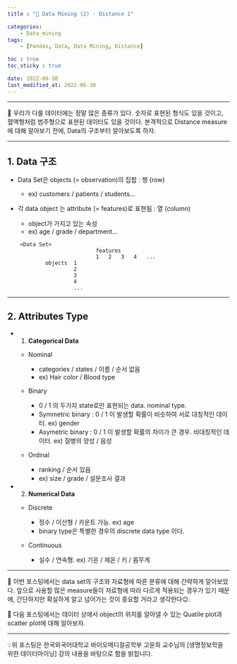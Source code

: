 ```yaml
---
title : "🧩 Data Mining (2) - Distance 1"

categories:
    - Data_mining
tags:
    - [Pandas, Data, Data Mining, Distance]

toc : true
toc_sticky : true

date: 2022-06-30
last_modified_at: 2022-06-30
---  
```

* * *  

🧩 우리가 다룰 데이터에는 정말 많은 종류가 있다. 숫자로 표현된 형식도 있을 것이고, 혈액형처럼 범주형으로 표현된 데이터도 있을 것이다. 본격적으로 Distance measure에 대해 알아보기 전에, Data의 구조부터 알아보도록 하자.  

* * *  
  
## 1. Data 구조  
  
- Data Set은 <a>objects</a> (= observation)의 집합 : 행 (row)  
    - ex) customers / patients / students...  

- 각 data object 는 <a>attribute</a> (= features)로 표현됨 : 열 (column)  
    - object가 가지고 있는 속성  
    - ex) age / grade / department...  

``` 
    <Data Set>
                            features
                            1   2   3   4   ...
            objects  1
                     2
                     3
                     4
                     ...
```  
* * *  
## 2. Attributes Type  
 
- 1. <b>Categorical Data</b>  

    - Nominal  
        - categories / states / 이름 / <a>순서 없음</a>  
        - ex) Hair color / Blood type  
          
    - Binary  
        - <a>0 / 1</a> 의 두가지 state로만 표현되는 data. nominal type.  
        - <a>Symmetric binary</a> : 0 / 1 이 발생할 확률이 비슷하여 서로 대칭적인 데이터. ex) gender  
        - <a>Asymetric binary</a> : 0 / 1 이 발생할 확률의 차이가 큰 경우. 비대칭적인 데이터. ex) 질병의 양성 / 음성  

    - Ordinal  
        - ranking / <a>순서 있음</a>  
        - ex) size / grade / 설문조사 결과  


- 2. <b>Numerical Data</b>  
  
    - Discrete  
        - <a>정수</a> / 이산형 / 카운트 가능. ex) age  
        - binary type은 특별한 경우의 discrete data type 이다.  
      
    - Continuous  
        - <a>실수</a> / 연속형. ex) 기온 / 체온 / 키 / 몸무게  
          
* * *  
🧩 이번 포스팅에서는 data set의 구조와 자료형에 따른 분류에 대해 간략하게 알아보았다. 앞으로 사용할 많은 measure들이 자료형에 따라 다르게 적용되는 경우가 있기 때문에, 간단하지만 확실하게 알고 넘어가는 것이 중요할 거라고 생각한다😉.  
  
🧩 다음 포스팅에서는 데이터 상에서 object의 위치를 알아낼 수 있는 Quatile plot과 scatter plot에 대해 알아보자.  
  
* * *  
<div style="text-align: left">💡위 포스팅은 한국외국어대학교 바이오메디컬공학부 고윤희 교수님의 [생명정보학을 위한 데이터마이닝] 강의 내용을 바탕으로 함을 밝힙니다.</div>

